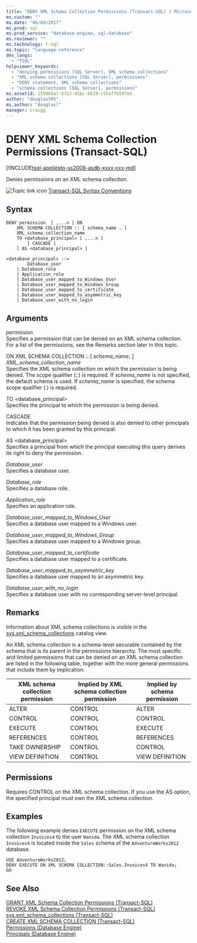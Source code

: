 ```yaml
---
title: "DENY XML Schema Collection Permissions (Transact-SQL) | Microsoft Docs"
ms.custom: ""
ms.date: "06/09/2017"
ms.prod: sql
ms.prod_service: "database-engine, sql-database"
ms.reviewer: ""
ms.technology: t-sql
ms.topic: "language-reference"
dev_langs: 
  - "TSQL"
helpviewer_keywords: 
  - "denying permissions [SQL Server], XML schema collections"
  - "XML schema collections [SQL Server], permissions"
  - "DENY statement, XML schema collections"
  - "schema collections [SQL Server], permissions"
ms.assetid: 159969a7-8313-41bc-bb19-c55af76597e6
author: "douglaslMS"
ms.author: "douglasl"
manager: craigg
---
```

# DENY XML Schema Collection Permissions (Transact-SQL)
[!INCLUDE[tsql-appliesto-ss2008-asdb-xxxx-xxx-md](../../includes/tsql-appliesto-ss2008-asdb-xxxx-xxx-md.md)]

  Denies permissions on an XML schema collection.  
  
  
 ![Topic link icon](../../database-engine/configure-windows/media/topic-link.gif "Topic link icon") [Transact-SQL Syntax Conventions](../../t-sql/language-elements/transact-sql-syntax-conventions-transact-sql.md)  
  
## Syntax  
  
```  
DENY permission  [ ,...n ] ON   
    XML SCHEMA COLLECTION :: [ schema_name . ]  
    XML_schema_collection_name  
    TO <database_principal> [ ,...n ]  
        [ CASCADE ]  
    [ AS <database_principal> ]   
  
<database_principal> ::=   
        Database_user   
    | Database_role   
    | Application_role   
    | Database_user_mapped_to_Windows_User   
    | Database_user_mapped_to_Windows_Group   
    | Database_user_mapped_to_certificate   
    | Database_user_mapped_to_asymmetric_key   
    | Database_user_with_no_login  
```  
  
## Arguments  
 *permission*  
 Specifies a permission that can be denied on an XML schema collection. For a list of the permissions, see the Remarks section later in this topic.  
  
 ON XML SCHEMA COLLECTION :: [ _schema_name_**.** ] *XML_schema_collection_name*  
 Specifies the XML schema collection on which the permission is being denied. The scope qualifier (::) is required. If *schema_name* is not specified, the default schema is used. If *schema_name* is specified, the schema scope qualifier (.) is required.  
  
 TO \<database_principal>  
 Specifies the principal to which the permission is being denied.  
  
 CASCADE  
 Indicates that the permission being denied is also denied to other principals to which it has been granted by this principal.  
  
 AS \<database_principal>  
 Specifies a principal from which the principal executing this query derives its right to deny the permission.  
  
 *Database_user*  
 Specifies a database user.  
  
 *Database_role*  
 Specifies a database role.  
  
 *Application_role*  
 Specifies an application role.  
  
 *Database_user_mapped_to_Windows_User*  
 Specifies a database user mapped to a Windows user.  
  
 *Database_user_mapped_to_Windows_Group*  
 Specifies a database user mapped to a Windows group.  
  
 *Database_user_mapped_to_certificate*  
 Specifies a database user mapped to a certificate.  
  
 *Database_user_mapped_to_asymmetric_key*  
 Specifies a database user mapped to an asymmetric key.  
  
 *Database_user_with_no_login*  
 Specifies a database user with no corresponding server-level principal.  
  
## Remarks  
 Information about XML schema collections is visible in the [sys.xml_schema_collections](../../relational-databases/system-catalog-views/sys-xml-schema-collections-transact-sql.md) catalog view.  
  
 An XML schema collection is a schema-level securable contained by the schema that is its parent in the permissions hierarchy. The most specific and limited permissions that can be denied on an XML schema collection are listed in the following table, together with the more general permissions that include them by implication.  
  
|XML schema collection permission|Implied by XML schema collection permission|Implied by schema permission|  
|--------------------------------------|-------------------------------------------------|----------------------------------|  
|ALTER|CONTROL|ALTER|  
|CONTROL|CONTROL|CONTROL|  
|EXECUTE|CONTROL|EXECUTE|  
|REFERENCES|CONTROL|REFERENCES|  
|TAKE OWNERSHIP|CONTROL|CONTROL|  
|VIEW DEFINITION|CONTROL|VIEW DEFINITION|  
  
## Permissions  
 Requires CONTROL on the XML schema collection. If you use the AS option, the specified principal must own the XML schema collection.  
  
## Examples  
 The following example denies `EXECUTE` permission on the XML schema collection `Invoices4` to the user `Wanida`. The XML schema collection `Invoices4` is located inside the `Sales` schema of the `AdventureWorks2012` database.  
  
```  
USE AdventureWorks2012;  
DENY EXECUTE ON XML SCHEMA COLLECTION::Sales.Invoices4 TO Wanida;  
GO  
```  
  
## See Also  
 [GRANT XML Schema Collection Permissions &#40;Transact-SQL&#41;](../../t-sql/statements/grant-xml-schema-collection-permissions-transact-sql.md)   
 [REVOKE XML Schema Collection Permissions &#40;Transact-SQL&#41;](../../t-sql/statements/revoke-xml-schema-collection-permissions-transact-sql.md)   
 [sys.xml_schema_collections &#40;Transact-SQL&#41;](../../relational-databases/system-catalog-views/sys-xml-schema-collections-transact-sql.md)   
 [CREATE XML SCHEMA COLLECTION &#40;Transact-SQL&#41;](../../t-sql/statements/create-xml-schema-collection-transact-sql.md)   
 [Permissions &#40;Database Engine&#41;](../../relational-databases/security/permissions-database-engine.md)   
 [Principals &#40;Database Engine&#41;](../../relational-databases/security/authentication-access/principals-database-engine.md)  
  
  
